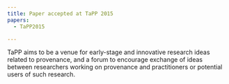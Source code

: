 ```yaml
---
title: Paper accepted at TaPP 2015
papers:
  - TaPP2015    

---
```


TaPP aims to be a venue for early-stage and innovative research ideas related to provenance, and a forum to encourage exchange of ideas between researchers working on provenance and practitioners or potential users of such research.